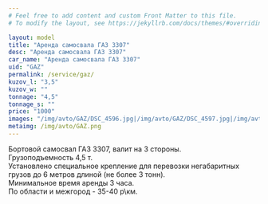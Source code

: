 ```yaml
---
# Feel free to add content and custom Front Matter to this file.
# To modify the layout, see https://jekyllrb.com/docs/themes/#overriding-theme-defaults

layout: model
title: "Аренда самосвала ГАЗ 3307"
desc: "Аренда самосвала ГАЗ 3307"
car_name: "Аренда самосвала ГАЗ 3307"
uid: "GAZ"
permalink: /service/gaz/
kuzov_l: "3,5"
kuzov_w: ""
tonnage: "4,5"
tonnage_s: ""
price: "1000"
images: "/img/avto/GAZ/DSC_4596.jpg|/img/avto/GAZ/DSC_4597.jpg|/img/avto/GAZ/DSC_4598.jpg"
metaimg: /img/avto/GAZ.png
---
```


Бортовой самосвал ГАЗ 3307, валит на 3 стороны.  
Грузоподъемность 4,5 т.  
Установлено специальное крепление для перевозки негабаритных грузов до 6 метров длиной (не более 3 тонн).  
Минимальное время аренды 3 часа.  
По области и межгород - 35-40 р\км.  